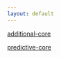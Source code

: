```yaml
---
layout: default
---
```


[additional-core](additional-core.html)

[predictive-core](predictive-core.html)

